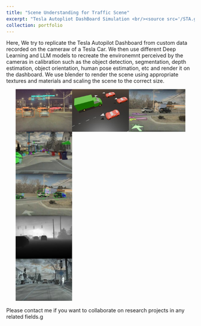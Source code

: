 ```yaml
---
title: "Scene Understanding for Traffic Scene"
excerpt: "Tesla Autopliot DashBoard Simulation <br/><source src='/STA.github.io/images/Video_1_0.mp4'>"
collection: portfolio
---
```


Here, We try to replicate the Tesla Autopilot Dashboard from custom data recorded on the cameraw of a Tesla Car. We then use different Deep Learning and LLM models to recreate the environemnt perceived by the cameras in calibration such as the object detection, segmentation, depth estimation, object orientation, human pose estimation, etc and render it on the dashboard. We use blender to render the scene using appropriate textures and materials and scaling the scene to the correct size.

<div style="display: flex; flex-wrap: wrap; justify-content: center; ">
  <div style="width: 30%; text-align: center;">
    <img src="./images/image_4_1.jpg" style="width: 100%; height: auto; display: block; margin
  </div>

  <div style="width: 30%; text-align: center;">
    <img src="./images/image_4_2.jpg"  style="width: 100%; height: auto; display: block; margin: auto
  </div>

  <div style="width: 30%; text-align: center;">
    <img src="./images/image_4_3.jpg" style="width: 100%; height: auto; display: block; margin: aut
  </div>

  <div style="width: 30%; text-align: center;">
    <img src="./images/image_4_4.jpg" style="width: 100%; height: auto; display: block; m
  </div>


  <div style="width: 30%; text-align: center;">
    <img src="/images/image_4_5.jpg" style="width: 100%; height: auto;">
  </div>

  <div style="width: 30%; text-align: center;">
    <img src="./images/image_4_6.jpg"  style="width: 100%; height: auto;">
  </div>

  <div style="width: 30%; text-align: center;">
    <img src="./images/image_4_7.jpg" style="width: 100%; height: auto;">
  </div>
</div>

Please contact me if you want to collaborate on research projects in any related fields.g